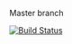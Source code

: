 
Master branch

[![Build Status](https://dev.azure.com/bocherch/DynamicsDevOpsVS/_apis/build/status/cherchyk.DynamicsDevOpsVS?branchName=master)](https://dev.azure.com/bocherch/DynamicsDevOpsVS/_build/latest?definitionId=7&branchName=master)